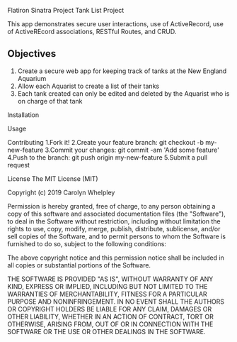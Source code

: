 Flatiron Sinatra Project Tank List Project

This app demonstrates secure user interactions, use of ActiveRecord, use of ActiveREcord associations, RESTful Routes, and CRUD. 

## Objectives

1. Create a secure web app for keeping track of tanks at the New England Aquarium
2. Allow each Aquarist to create a list of their tanks
3. Each tank created can only be edited and deleted by the Aquarist who is on charge of that tank

Installation 


Usage 

Contributing
1.Fork it!
2.Create your feature branch: git checkout -b my-new-feature
3.Commit your changes: git commit -am 'Add some feature'
4.Push to the branch: git push origin my-new-feature
5.Submit a pull request 

License
The MIT License (MIT)

Copyright (c) 2019 Carolyn Whelpley

Permission is hereby granted, free of charge, to any person obtaining a copy of this software and associated documentation files (the "Software"), to deal in the Software without restriction, including without limitation the rights to use, copy, modify, merge, publish, distribute, sublicense, and/or sell copies of the Software, and to permit persons to whom the Software is furnished to do so, subject to the following conditions:

The above copyright notice and this permission notice shall be included in all copies or substantial portions of the Software.

THE SOFTWARE IS PROVIDED "AS IS", WITHOUT WARRANTY OF ANY KIND, EXPRESS OR IMPLIED, INCLUDING BUT NOT LIMITED TO THE WARRANTIES OF MERCHANTABILITY, FITNESS FOR A PARTICULAR PURPOSE AND NONINFRINGEMENT. IN NO EVENT SHALL THE AUTHORS OR COPYRIGHT HOLDERS BE LIABLE FOR ANY CLAIM, DAMAGES OR OTHER LIABILITY, WHETHER IN AN ACTION OF CONTRACT, TORT OR OTHERWISE, ARISING FROM, OUT OF OR IN CONNECTION WITH THE SOFTWARE OR THE USE OR OTHER DEALINGS IN THE SOFTWARE.